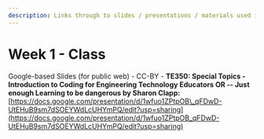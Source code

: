 ```yaml
---
description: Links through to slides / presentations / materials used in Week 1's class
---
```


# Week 1 - Class

Google-based Slides \(for public web\) - CC-BY - **TE350: Special Topics - Introduction to Coding for Engineering Technology Educators OR -- Just enough Learning to be dangerous by Sharon Clapp:** [https://docs.google.com/presentation/d/1wfuo1ZPtpOB\_qFDwD-UtEHuB9sm7dSOEYWdLcUHYmPQ/edit?usp=sharing](https://docs.google.com/presentation/d/1wfuo1ZPtpOB_qFDwD-UtEHuB9sm7dSOEYWdLcUHYmPQ/edit?usp=sharing)

